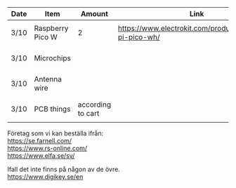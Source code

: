 | Date     | Item            |Amount           | Link          | Approved/ordered        | Received               | 
|----------|-----------------|-----------------|---------------|-------------------------|------------------------|
| 3/10       |Raspberry Pico W |   2            |https://www.electrokit.com/produkt/raspberry-pi-pico-wh/   | <ul><li>[ ] </li></ul>  | <ul><li>[ ] </li></ul> | 
| 3/10     |Microchips       |                 |                | <ul><li>[ ] </li></ul>  | <ul><li>[ ] </li></ul> | 
| 3/10     |Antenna wire     |                 |                | <ul><li>[ ] </li></ul>  | <ul><li>[ ] </li></ul> | 
| 3/10     |PCB  things      |according to cart|                | <ul><li>[ ] </li></ul>  | <ul><li>[ ] </li></ul> | 



Företag som vi kan beställa ifrån: <br>
https://se.farnell.com/ <br>
https://www.rs-online.com/ <br>
https://www.elfa.se/sv/<br>

Ifall det inte finns på någon av de övre. <br>
https://www.digikey.se/en

